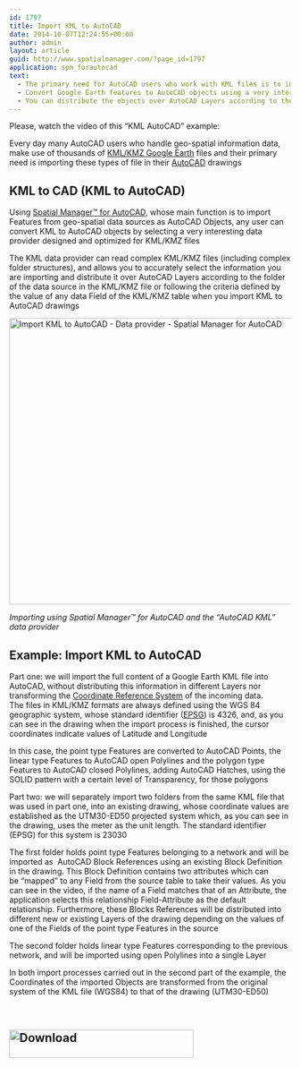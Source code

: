 ```yaml
---
id: 1797
title: Import KML to AutoCAD
date: 2014-10-07T12:24:55+00:00
author: admin
layout: article
guid: http://www.spatialmanager.com/?page_id=1797
application: spm_forautocad
text:
  - The primary need for AutoCAD users who work with KML files is to import these kinds of files into their drawings
  - Convert Google Earth features to AutoCAD objects using a very interesting data provider designed and optimized for KML/KMZ files
  - You can distribute the objects over AutoCAD Layers according to the folder structures of the KML data source
---
```

Please, watch the video of this &#8220;KML AutoCAD&#8221; example:



<span class="hps alt-edited">Every day many AutoCAD users who handle geo-spatial information data, make use of thousands of <a title="KML in Wikipedia" href="http://en.wikipedia.org/wiki/Keyhole_Markup_Language" target="_blank" rel="nofollow">KML/KMZ Google Earth</a> files and their primary need is importing these types of file in their <a title="AutoCAD product page" href="http://www.autodesk.com/products/autocad/overview" target="_blank" rel="nofollow">AutoCAD</a> drawings</span>

## KML to CAD (KML to AutoCAD)

Using <a title="Spatial Manager™ for AutoCAD product page" href="http://www.spatialmanager.com/spm-forautocad/" target="_blank" rel="nofollow">Spatial Manager™ for AutoCAD</a>, whose main function is to import Features from geo-spatial data sources as AutoCAD Objects, any user can convert KML to AutoCAD objects by selecting a very interesting data provider designed and optimized for KML/KMZ files

The KML data provider can read complex KML/KMZ files (including complex folder structures), and allows you to accurately select the information you are importing and distribute it over AutoCAD Layers according to the folder of the data source in the KML/KMZ file or following the criteria defined by the value of any data Field of the KML/KMZ table when you import KML to AutoCAD drawings

<a href="http://www.spatialmanager.com/wp-content/uploads/2014/10/Import-KML-to-AutoCAD-Data-provider-Spatial-Manager-for-AutoCAD.png" target="_blank" rel="nofollow"><img class="aligncenter wp-image-1802" src="http://www.spatialmanager.com/wp-content/uploads/2014/10/Import-KML-to-AutoCAD-Data-provider-Spatial-Manager-for-AutoCAD.png" alt="Import KML to AutoCAD - Data provider - Spatial Manager for AutoCAD" width="625" height="512" srcset="http://www.spatialmanager.com/wp-content/uploads/2014/10/Import-KML-to-AutoCAD-Data-provider-Spatial-Manager-for-AutoCAD.png 842w, http://www.spatialmanager.com/wp-content/uploads/2014/10/Import-KML-to-AutoCAD-Data-provider-Spatial-Manager-for-AutoCAD-300x245.png 300w, http://www.spatialmanager.com/wp-content/uploads/2014/10/Import-KML-to-AutoCAD-Data-provider-Spatial-Manager-for-AutoCAD-624x511.png 624w" sizes="(max-width: 625px) 100vw, 625px" /></a>

_Importing using Spatial Manager™ for AutoCAD and the &#8220;AutoCAD KML&#8221; data provider_

## Example: Import KML to AutoCAD

Part one: we will import the full content of a Google Earth KML file into AutoCAD, without distributing this information in different Layers nor transforming the <a title="CRS in Wikipedia" href="http://en.wikipedia.org/wiki/Spatial_reference_system" target="_blank" rel="nofollow">Coordinate Reference System</a> of the incoming data. The files in KML/KMZ formats are always defined using the WGS 84 geographic system, whose standard identifier (<a title="EPSG in Wikipedia" href="http://en.wikipedia.org/wiki/International_Association_of_Oil_%26_Gas_Producers#European_Petroleum_Survey_Group" target="_blank" rel="nofollow">EPSG</a>) is 4326, and, as you can see in the drawing when the import process is finished, the cursor coordinates indicate values ​​of Latitude and Longitude

In this case, the point type Features are converted to AutoCAD Points, the linear type Features to AutoCAD open Polylines and the polygon type Features to AutoCAD closed Polylines, adding AutoCAD Hatches, using the SOLID pattern with a certain level of Transparency, for those polygons

Part two: we will separately import two folders from the same KML file that was used in part one, into an existing drawing, whose coordinate values are established as the UTM30-ED50 projected system which, as you can see in the drawing, uses the meter as the unit length. The standard identifier (EPSG) for this system is 23030

The first folder holds point type Features belonging to a network and will be imported as  AutoCAD Block References using an existing Block Definition in the drawing. This Block Definition contains two attributes which can be &#8220;mapped&#8221; to any Field from the source table to take their values. As you can see in the video, if the name of a Field matches that of an Attribute, the application selects this relationship Field-Attribute as the default relationship. Furthermore, these Blocks References will be distributed into different new or existing Layers of the drawing depending on the values ​​of one of the Fields of the point type Features in the source

The second folder holds linear type Features corresponding to the previous network, and will be imported using open Polylines into a single Layer

In both import processes carried out in the second part of the example, the Coordinates of the imported Objects are transformed from the original system of the KML file (WGS84) to that of the drawing (UTM30-ED50)

&nbsp;

<h2 style="text-align: justify;">
  <a href="http://www.spatialmanager.com/download/spatial-manager-autocad/" target="_blank" rel="nofollow"><img class="aligncenter wp-image-3306 size-full" src="http://www.spatialmanager.com/wp-content/uploads/2016/06/Download.png" alt="Download" width="330" height="50" srcset="http://www.spatialmanager.com/wp-content/uploads/2016/06/Download.png 330w, http://www.spatialmanager.com/wp-content/uploads/2016/06/Download-300x45.png 300w" sizes="(max-width: 330px) 100vw, 330px" /></a>
</h2>